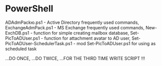PowerShell
==========
ADAdmPackю.ps1 - Active Directory frequently used commands,
ExchangeAdmPack.ps1 - MS Exchange frequently used commands,
New-ExchDB.ps1 - function for simple creating mailbox database,
Set-PicToADUser.ps1 - function for attachment avatar to AD user,
Set-PicToADUser-SchedulerTask.ps1  - mod Set-PicToADUser.ps1 for using as scheduled task


...DO ONCE,
           ...DO TWICE,
                       ...FOR THE THIRD TIME WRITE SCRIPT !!!

